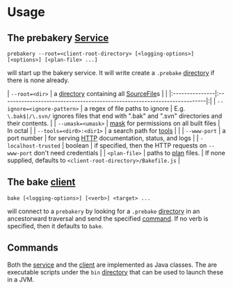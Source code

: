 # Usage #

## The prebakery [Service](PreBakery.md) ##
```
prebakery --root=<client-root-directory> [<logging-options>] [<options>] [<plan-file> ...]
```

will start up the bakery service.  It will write create a `.prebake` [directory](PrebakeDirectory.md) if there is none already.

| `--root=<dir>` | a [directory](ClientRoot.md) containing all [SourceFile](SourceFile.md)s | |
|:---------------|:-------------------------------------------------------------------------|:|
| `--ignore=<ignore-pattern>` | a regex of file paths to ignore | E.g. `\.bak$|/\.svn/` ignores files that end with ".bak" and ".svn" directories and their contents. |
| `--umask=<umask>` | [mask](http://en.wikipedia.org/wiki/Umask) for permissions on all built files | In octal |
| `--tools=<dir0>:<dir1>` | a search path for [tools](ToolFile.md) |  |
| `--www-port` | a port number | for serving [HTTP](http://code.google.com/p/prebake/source/browse/trunk/code/src/org/prebake/service/www/package-info.java) documentation, status, and logs |
| `-localhost-trusted` | boolean | if specified, then the HTTP requests on `--www-port` don't need credentials |
| `<plan-file>` | paths to [plan](PlanFile.md) files. | If none supplied, defaults to `<client-root-directory>/Bakefile.js` |

## The bake [client](Bake.md) ##
```
bake [<logging-options>] [<verb>] <target> ...
```

will connect to a `prebakery` by looking for a `.prebake` [directory](PrebakeDirectory.md) in an ancestorward traversal and send the specified [command](PreBakeCommand.md).  If no verb is specified, then it defaults to `bake`.

## Commands ##
Both the [service](http://code.google.com/p/prebake/source/browse/trunk/code/src/org/prebake/service/Main.java) and the [client](http://code.google.com/p/prebake/source/browse/trunk/code/src/org/prebake/client/Main.java) are implemented as Java classes.
The are executable scripts under the `bin`
[directory](http://code.google.com/p/prebake/source/browse/trunk/code/bin/)
that can be used to launch these in a JVM.